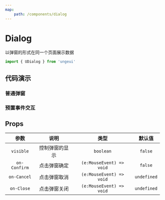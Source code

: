 ```yaml
---
map:
    path: /components/dialog
---
```


# Dialog

以弹窗的形式在同一个页面展示数据

```js
import { UDialog } from 'ungeui'
```

## 代码演示

### 普通弹窗

<demo src="./demo/base.vue"
  language="vue"
  title="基本用法"
  desc="弹窗基本用法">
</demo>

### 预置事件交互

<demo src="./demo/event.vue"
  language="vue"
  title="基本用法"
  desc="触发某些钩子">
</demo>

## Props

|  参数  |     说明     |   类型    |   默认值    |
| :----: | :----------: | :-------: | :---------: | 
| `visible` | 控制弹窗的显示 | `boolean` | `false` |
| `on-Confirm` | 点击弹窗确定 | `(e:MouseEvent) => void` | `false` |
| `on-Cancel` | 点击弹窗取消 | `(e:MouseEvent) => void` | `undefined` |
| `on-Close` | 点击弹窗关闭 | `(e:MouseEvent) => void` | `undefined` |